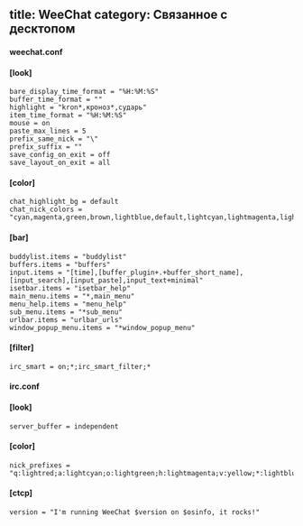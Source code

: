 title: WeeChat
category: Связанное с десктопом
---

#### weechat.conf

#### [look]

```
bare_display_time_format = "%H:%M:%S"
buffer_time_format = ""
highlight = "kron*,кроноз*,сударь"
item_time_format = "%H:%M:%S"
mouse = on
paste_max_lines = 5
prefix_same_nick = "\"
prefix_suffix = ""
save_config_on_exit = off
save_layout_on_exit = all
```

#### [color]

```
chat_highlight_bg = default
chat_nick_colors = "cyan,magenta,green,brown,lightblue,default,lightcyan,lightmagenta,lightgreen,blue,31,35,38,40,49,63,70,80,92,99,112,126,130,138,142,148,160,162,167,169,174,176,178,184,186,210,212,215,247"
```

#### [bar]

```
buddylist.items = "buddylist"
buffers.items = "buffers"
input.items = "[time],[buffer_plugin+.+buffer_short_name],[input_search],[input_paste],input_text+minimal"
isetbar.items = "isetbar_help"
main_menu.items = "*,main_menu"
menu_help.items = "menu_help"
sub_menu.items = "*sub_menu"
urlbar.items = "urlbar_urls"
window_popup_menu.items = "*window_popup_menu"
```

#### [filter]

```
irc_smart = on;*;irc_smart_filter;*
```

#### irc.conf

#### [look]

```
server_buffer = independent
```

#### [color]

```
nick_prefixes = "q:lightred;a:lightcyan;o:lightgreen;h:lightmagenta;v:yellow;*:lightblue"
```

#### [ctcp]

```
version = "I'm running WeeChat $version on $osinfo, it rocks!"
```